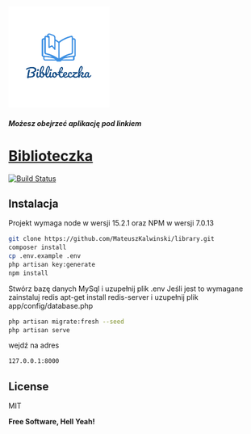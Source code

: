 
![alt text](https://raw.githubusercontent.com/MateuszKalwinski/library/main/public/img/logo.png)
##### Możesz obejrzeć aplikację pod linkiem
# [Biblioteczka](http://biblioteczka.kalwinscy.pl/)


[![Build Status](http://biblioteczka.kalwinscy.pl/login)](http://biblioteczka.kalwinscy.pl/login)

## Instalacja

Projekt wymaga node w wersji 15.2.1 oraz NPM w wersji 7.0.13


```sh
git clone https://github.com/MateuszKalwinski/library.git
composer install
cp .env.example .env
php artisan key:generate
npm install
```

Stwórz bazę danych MySql i uzupełnij plik .env 
Jeśli jest to wymagane zainstaluj redis apt-get install redis-server i uzupełnij plik app/config/database.php

```sh
php artisan migrate:fresh --seed
php artisan serve
```

wejdź na adres

```sh
127.0.0.1:8000
```

## License

MIT

**Free Software, Hell Yeah!**

[//]: # (These are reference links used in the body of this note and get stripped out when the markdown processor does its job. There is no need to format nicely because it shouldn't be seen. Thanks SO - http://stackoverflow.com/questions/4823468/store-comments-in-markdown-syntax)

   [dill]: <https://github.com/joemccann/dillinger>
   [git-repo-url]: <https://github.com/joemccann/dillinger.git>
   [john gruber]: <http://daringfireball.net>
   [df1]: <http://daringfireball.net/projects/markdown/>
   [markdown-it]: <https://github.com/markdown-it/markdown-it>
   [Ace Editor]: <http://ace.ajax.org>
   [node.js]: <http://nodejs.org>
   [Twitter Bootstrap]: <http://twitter.github.com/bootstrap/>
   [jQuery]: <http://jquery.com>
   [@tjholowaychuk]: <http://twitter.com/tjholowaychuk>
   [express]: <http://expressjs.com>
   [AngularJS]: <http://angularjs.org>
   [Gulp]: <http://gulpjs.com>

   [PlDb]: <https://github.com/joemccann/dillinger/tree/master/plugins/dropbox/README.md>
   [PlGh]: <https://github.com/joemccann/dillinger/tree/master/plugins/github/README.md>
   [PlGd]: <https://github.com/joemccann/dillinger/tree/master/plugins/googledrive/README.md>
   [PlOd]: <https://github.com/joemccann/dillinger/tree/master/plugins/onedrive/README.md>
   [PlMe]: <https://github.com/joemccann/dillinger/tree/master/plugins/medium/README.md>
   [PlGa]: <https://github.com/RahulHP/dillinger/blob/master/plugins/googleanalytics/README.md>
